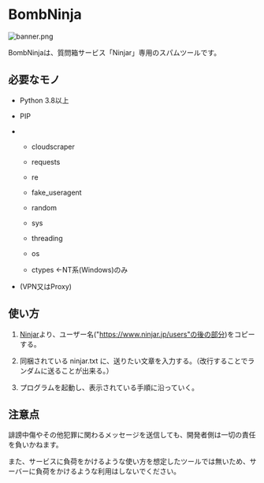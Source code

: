 # BombNinja



![banner.png](./image/banner.ping)

BombNinjaは、質問箱サービス「Ninjar」専用のスパムツールです。



## 必要なモノ

- Python 3.8以上

- PIP

- - cloudscraper
  
  - requests
  
  - re
  
  - fake_useragent
  
  - random
  
  - sys
  
  - threading
  
  - os
  
  - ctypes ←NT系(Windows)のみ

- (VPN又はProxy)



## 使い方

1. [Ninjar]([https://www.ninjar.jp/)より、ユーザー名("https://www.ninjar.jp/users"の後の部分)をコピーする。

2. 同梱されている ninjar.txt に、送りたい文章を入力する。（改行することでランダムに送ることが出来る。）

3. プログラムを起動し、表示されている手順に沿っていく。



## 注意点

誹謗中傷やその他犯罪に関わるメッセージを送信しても、開発者側は一切の責任を負いかねます。

また、サービスに負荷をかけるような使い方を想定したツールでは無いため、サーバーに負荷をかけるような利用はしないでください。

